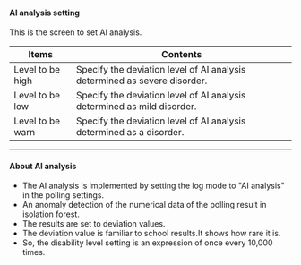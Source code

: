 #### AI analysis setting
<div class="text-xl">
This is the screen to set AI analysis.
</div>

>>>

<div class="text-lg">

| Items | Contents |
| ---- | ---- |
| Level to be high | Specify the deviation level of AI analysis determined as severe disorder.|
| Level to be low | Specify the deviation level of AI analysis determined as mild disorder.|
| Level to be warn | Specify the deviation level of AI analysis determined as a disorder.|
</div>

---
#### About AI analysis

- The AI analysis is implemented by setting the log mode to "AI analysis" in the polling settings.
- An anomaly detection of the numerical data of the polling result in isolation forest.
- The results are set to deviation values.
- The deviation value is familiar to school results.It shows how rare it is.
- So, the disability level setting is an expression of once every 10,000 times.
